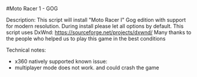 #Moto Racer 1 - GOG

Description:
This script will install "Moto Racer I" Gog edition with support for modern resolution.
During install please let all options by default.
This script uses DxWnd: https://sourceforge.net/projects/dxwnd/
Many thanks to the people who helped us to play this game in the best conditions

Technical notes:
- x360 natively supported
known issue:
- multiplayer mode does not work. and could crash the game

